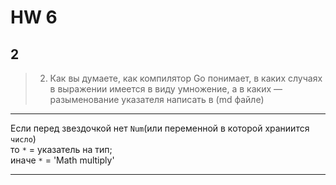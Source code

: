 # HW 6


## 2

> 2. Как вы думаете, как компилятор Go понимает, в каких случаях в выражении имеется в виду умножение, а в каких — разыменование указателя написать в (md файле)

---

Если перед звездочкой нет `Num`(или переменной в которой храниится `число`)<br>
    то `*` = указатель на тип;<br>
    иначе `*` = 'Math multiply'

---
